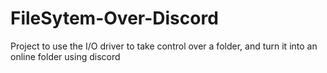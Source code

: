 # FileSytem-Over-Discord
Project to use the I/O driver to take control over a folder, and turn it into an online folder using discord
